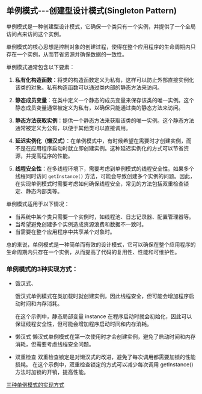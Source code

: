 ## 单例模式---创建型设计模式(Singleton Pattern)

单例模式是一种创建型设计模式，它确保一个类只有一个实例，并提供了一个全局访问点来访问这个实例。

单例模式的核心思想是控制对象的创建过程，使得在整个应用程序的生命周期内只存在一个实例，从而节省资源并确保数据的一致性。

单例模式通常包含以下要素：

1. **私有化构造函数**：将类的构造函数定义为私有，这样可以防止外部直接实例化该类的对象。私有构造函数可以通过类内部的静态方法来访问。

2. **静态成员变量**：在类中定义一个静态的成员变量来保存该类的唯一实例。这个静态成员变量通常被定义为私有，以确保只能通过类的静态方法来访问。

3. **静态方法获取实例**：提供一个静态方法来获取该类的唯一实例。这个静态方法通常被定义为公有，以便于其他类可以直接调用。

4. **延迟实例化（懒汉式）**：在单例模式中，有时候希望在需要时才创建实例，而不是在应用程序启动时就立即创建实例。这种延迟实例化的方式可以节省资源，并提高程序的性能。

5. **线程安全性**：在多线程环境下，需要考虑到单例模式的线程安全性。如果多个线程同时访问 `getInstance()` 方法，可能会导致创建多个实例的问题。因此，在实现单例模式时需要考虑如何确保线程安全，常见的方法包括双重检查锁定、静态内部类等。

单例模式适用于以下情况：

- 当系统中某个类只需要一个实例时，如线程池、日志记录器、配置管理器等。
- 当希望避免创建多个实例造成资源浪费和数据不一致时。
- 当需要在整个应用程序中共享某个对象时。

总的来说，单例模式是一种简单而有效的设计模式，它可以确保在整个应用程序的生命周期内只存在一个实例，从而提高了代码的复用性、性能和可维护性。


### 单例模式的3种实现方式：
 * 饿汉式、

    饿汉式单例模式在类加载时就创建实例，因此线程安全，但可能会增加程序启动时间和内存消耗。

    在这个示例中，静态局部变量 instance 在程序启动时就会初始化，因此可以保证线程安全性，但可能会增加程序启动时间和内存消耗。


 * 懒汉式
   懒汉式单例模式在第一次使用时才会创建实例，避免了启动时间和内存消耗，但需要考虑线程安全问题。


 * 双重检查
    双重检查锁定是对懒汉式的改进，避免了每次调用都需要加锁的性能损耗。
    在这个示例中，双重检查锁定的方式可以减少每次调用 getInstance() 方法时加锁的开销，提高性能。

[三种单例模式的实现方式](https://www.cnblogs.com/music-liang/p/18070341)








